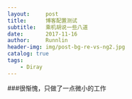```yaml
---
layout:     post
title:      博客配置测试
subtitle:   乘机胡说一些八道
date:       2017-11-16
author:     Runnlin
header-img: img/post-bg-re-vs-ng2.jpg
catalog: true
tags:
    - Diray
---
```


###很惭愧，只做了一点微小的工作